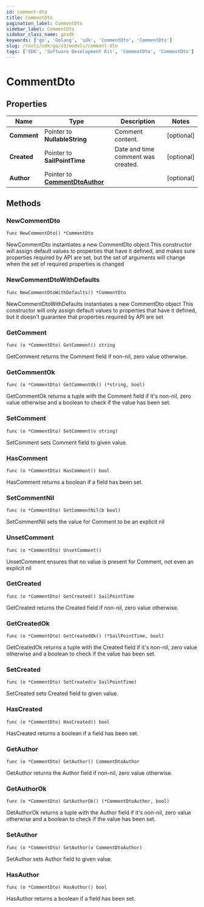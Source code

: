 ```yaml
---
id: comment-dto
title: CommentDto
pagination_label: CommentDto
sidebar_label: CommentDto
sidebar_class_name: gosdk
keywords: ['go', 'Golang', 'sdk', 'CommentDto', 'CommentDto'] 
slug: /tools/sdk/go/v3/models/comment-dto
tags: ['SDK', 'Software Development Kit', 'CommentDto', 'CommentDto']
---
```


# CommentDto

## Properties

Name | Type | Description | Notes
------------ | ------------- | ------------- | -------------
**Comment** | Pointer to **NullableString** | Comment content. | [optional] 
**Created** | Pointer to **SailPointTime** | Date and time comment was created. | [optional] 
**Author** | Pointer to [**CommentDtoAuthor**](comment-dto-author) |  | [optional] 

## Methods

### NewCommentDto

`func NewCommentDto() *CommentDto`

NewCommentDto instantiates a new CommentDto object
This constructor will assign default values to properties that have it defined,
and makes sure properties required by API are set, but the set of arguments
will change when the set of required properties is changed

### NewCommentDtoWithDefaults

`func NewCommentDtoWithDefaults() *CommentDto`

NewCommentDtoWithDefaults instantiates a new CommentDto object
This constructor will only assign default values to properties that have it defined,
but it doesn't guarantee that properties required by API are set

### GetComment

`func (o *CommentDto) GetComment() string`

GetComment returns the Comment field if non-nil, zero value otherwise.

### GetCommentOk

`func (o *CommentDto) GetCommentOk() (*string, bool)`

GetCommentOk returns a tuple with the Comment field if it's non-nil, zero value otherwise
and a boolean to check if the value has been set.

### SetComment

`func (o *CommentDto) SetComment(v string)`

SetComment sets Comment field to given value.

### HasComment

`func (o *CommentDto) HasComment() bool`

HasComment returns a boolean if a field has been set.

### SetCommentNil

`func (o *CommentDto) SetCommentNil(b bool)`

 SetCommentNil sets the value for Comment to be an explicit nil

### UnsetComment
`func (o *CommentDto) UnsetComment()`

UnsetComment ensures that no value is present for Comment, not even an explicit nil
### GetCreated

`func (o *CommentDto) GetCreated() SailPointTime`

GetCreated returns the Created field if non-nil, zero value otherwise.

### GetCreatedOk

`func (o *CommentDto) GetCreatedOk() (*SailPointTime, bool)`

GetCreatedOk returns a tuple with the Created field if it's non-nil, zero value otherwise
and a boolean to check if the value has been set.

### SetCreated

`func (o *CommentDto) SetCreated(v SailPointTime)`

SetCreated sets Created field to given value.

### HasCreated

`func (o *CommentDto) HasCreated() bool`

HasCreated returns a boolean if a field has been set.

### GetAuthor

`func (o *CommentDto) GetAuthor() CommentDtoAuthor`

GetAuthor returns the Author field if non-nil, zero value otherwise.

### GetAuthorOk

`func (o *CommentDto) GetAuthorOk() (*CommentDtoAuthor, bool)`

GetAuthorOk returns a tuple with the Author field if it's non-nil, zero value otherwise
and a boolean to check if the value has been set.

### SetAuthor

`func (o *CommentDto) SetAuthor(v CommentDtoAuthor)`

SetAuthor sets Author field to given value.

### HasAuthor

`func (o *CommentDto) HasAuthor() bool`

HasAuthor returns a boolean if a field has been set.


